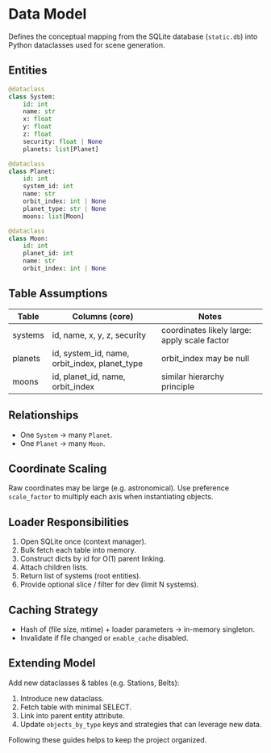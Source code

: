 # Data Model

Defines the conceptual mapping from the SQLite database (`static.db`) into Python dataclasses used for scene generation.

## Entities

```python
@dataclass
class System:
    id: int
    name: str
    x: float
    y: float
    z: float
    security: float | None
    planets: list[Planet]

@dataclass
class Planet:
    id: int
    system_id: int
    name: str
    orbit_index: int | None
    planet_type: str | None
    moons: list[Moon]

@dataclass
class Moon:
    id: int
    planet_id: int
    name: str
    orbit_index: int | None
```

## Table Assumptions

| Table | Columns (core) | Notes |
|-------|----------------|-------|
| systems | id, name, x, y, z, security | coordinates likely large: apply scale factor |
| planets | id, system_id, name, orbit_index, planet_type | orbit_index may be null |
| moons | id, planet_id, name, orbit_index | similar hierarchy principle |

## Relationships

- One `System` -> many `Planet`.
- One `Planet` -> many `Moon`.

## Coordinate Scaling

Raw coordinates may be large (e.g. astronomical). Use preference `scale_factor` to multiply each axis when instantiating objects.

## Loader Responsibilities

1. Open SQLite once (context manager).
2. Bulk fetch each table into memory.
3. Construct dicts by id for O(1) parent linking.
4. Attach children lists.
5. Return list of systems (root entities).
6. Provide optional slice / filter for dev (limit N systems).

## Caching Strategy

- Hash of (file size, mtime) + loader parameters -> in-memory singleton.
- Invalidate if file changed or `enable_cache` disabled.

## Extending Model

Add new dataclasses & tables (e.g. Stations, Belts):

1. Introduce new dataclass.
2. Fetch table with minimal SELECT.
3. Link into parent entity attribute.
4. Update `objects_by_type` keys and strategies that can leverage new data.

Following these guides helps to keep the project organized.
